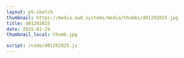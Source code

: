 ```yaml
---
layout: p5-sketch
thumbnail: https://media.awd.systems/media/thumbs/d01292025.jpg
title: d01292025
date: 2025-01-29
thumbnail_local: thumb.jpg

script: /code/d01292025.js
---
```

